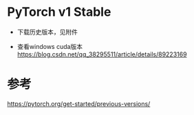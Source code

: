
# PyTorch v1 Stable
- 下载历史版本，见附件

- 查看windows cuda版本
https://blog.csdn.net/qq_38295511/article/details/89223169

# 参考
https://pytorch.org/get-started/previous-versions/












